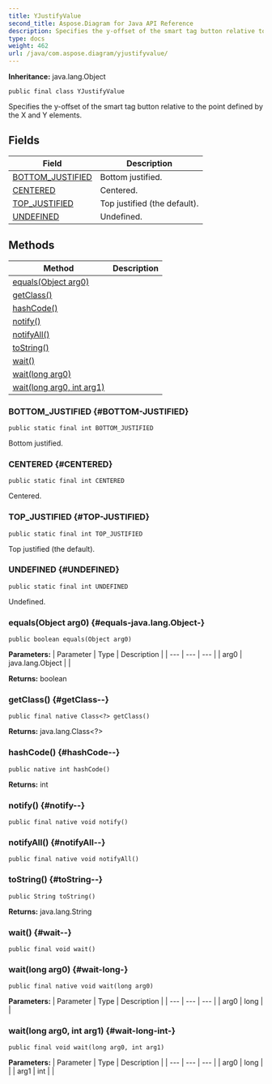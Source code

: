 ```yaml
---
title: YJustifyValue
second_title: Aspose.Diagram for Java API Reference
description: Specifies the y-offset of the smart tag button relative to the point defined by the X and Y elements.
type: docs
weight: 462
url: /java/com.aspose.diagram/yjustifyvalue/
---
```


**Inheritance:**
java.lang.Object
```
public final class YJustifyValue
```

Specifies the y-offset of the smart tag button relative to the point defined by the X and Y elements.
## Fields

| Field | Description |
| --- | --- |
| [BOTTOM_JUSTIFIED](#BOTTOM-JUSTIFIED) | Bottom justified. |
| [CENTERED](#CENTERED) | Centered. |
| [TOP_JUSTIFIED](#TOP-JUSTIFIED) | Top justified (the default). |
| [UNDEFINED](#UNDEFINED) | Undefined. |
## Methods

| Method | Description |
| --- | --- |
| [equals(Object arg0)](#equals-java.lang.Object-) |  |
| [getClass()](#getClass--) |  |
| [hashCode()](#hashCode--) |  |
| [notify()](#notify--) |  |
| [notifyAll()](#notifyAll--) |  |
| [toString()](#toString--) |  |
| [wait()](#wait--) |  |
| [wait(long arg0)](#wait-long-) |  |
| [wait(long arg0, int arg1)](#wait-long-int-) |  |
### BOTTOM_JUSTIFIED {#BOTTOM-JUSTIFIED}
```
public static final int BOTTOM_JUSTIFIED
```


Bottom justified.

### CENTERED {#CENTERED}
```
public static final int CENTERED
```


Centered.

### TOP_JUSTIFIED {#TOP-JUSTIFIED}
```
public static final int TOP_JUSTIFIED
```


Top justified (the default).

### UNDEFINED {#UNDEFINED}
```
public static final int UNDEFINED
```


Undefined.

### equals(Object arg0) {#equals-java.lang.Object-}
```
public boolean equals(Object arg0)
```




**Parameters:**
| Parameter | Type | Description |
| --- | --- | --- |
| arg0 | java.lang.Object |  |

**Returns:**
boolean
### getClass() {#getClass--}
```
public final native Class<?> getClass()
```




**Returns:**
java.lang.Class<?>
### hashCode() {#hashCode--}
```
public native int hashCode()
```




**Returns:**
int
### notify() {#notify--}
```
public final native void notify()
```




### notifyAll() {#notifyAll--}
```
public final native void notifyAll()
```




### toString() {#toString--}
```
public String toString()
```




**Returns:**
java.lang.String
### wait() {#wait--}
```
public final void wait()
```




### wait(long arg0) {#wait-long-}
```
public final native void wait(long arg0)
```




**Parameters:**
| Parameter | Type | Description |
| --- | --- | --- |
| arg0 | long |  |

### wait(long arg0, int arg1) {#wait-long-int-}
```
public final void wait(long arg0, int arg1)
```




**Parameters:**
| Parameter | Type | Description |
| --- | --- | --- |
| arg0 | long |  |
| arg1 | int |  |

